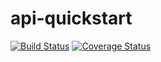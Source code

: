 # api-quickstart

[![Build Status](https://travis-ci.org/pallavkothari/WebhooksService.svg?branch=master)](https://travis-ci.org/pallavkothari/api-quickstart) [![Coverage Status](https://coveralls.io/repos/github/pallavkothari/api-quickstart/badge.svg?branch=master)](https://coveralls.io/github/pallavkothari/api-quickstart?branch=master)
